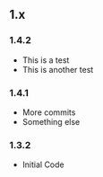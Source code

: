 ## 1.x

### 1.4.2

* This is a test
* This is another test

### 1.4.1

* More commits
* Something else

### 1.3.2

* Initial Code
